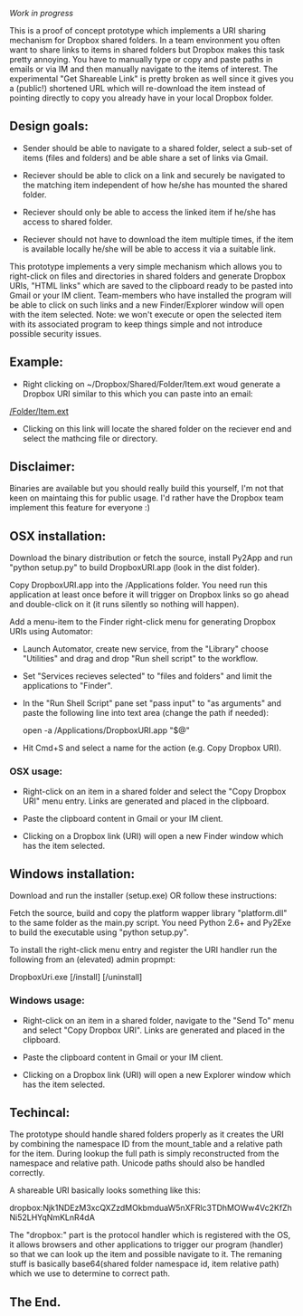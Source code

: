 *Work in progress*

This is a proof of concept prototype which implements a URI sharing mechanism
for Dropbox shared folders. In a team environment you often want to share links
to items in shared folders but Dropbox makes this task pretty annoying. You
have to manually type or copy and paste paths in emails or via IM and then
manually navigate to the items of interest. The experimental "Get Shareable
Link" is pretty broken as well since it gives you a (public!) shortened URL
which will re-download the item instead of pointing directly to copy you
already have in your local Dropbox folder.

## Design goals:

  - Sender should be able to navigate to a shared folder, select a sub-set of
    items (files and folders) and be able share a set of links via Gmail.

  - Reciever should be able to click on a link and securely be navigated to the
    matching item independent of how he/she has mounted the shared folder.

  - Reciever should only be able to access the linked item if he/she has access
    to shared folder.

  - Reciever should not have to download the item multiple times, if the item
    is available locally he/she will be able to access it via a suitable link.

This prototype implements a very simple mechanism which allows you to
right-click on files and directories in shared folders and generate Dropbox
URIs, "HTML links" which are saved to the clipboard ready to be pasted into
Gmail or your IM client. Team-members who have installed the program will be
able to click on such links and a new Finder/Explorer window will open with the
item selected. Note: we won't execute or open the selected item with its
associated program to keep things simple and not introduce possible security
issues.

## Example:

  - Right clicking on ~/Dropbox/Shared/Folder/Item.ext woud generate a Dropbox
  URI similar to this which you can paste into an email:

  <a href='dropbox:Njk1NDEz...HYqNmKLnR4dA'>/Folder/Item.ext</a>

  - Clicking on this link will locate the shared folder on the reciever end and
  select the mathcing file or directory.

## Disclaimer:

Binaries are available but you should really build this yourself, I'm not that
keen on maintaing this for public usage. I'd rather have the Dropbox team
implement this feature for everyone :)

## OSX installation:

  Download the binary distribution or fetch the source, install Py2App and run
  "python setup.py" to build DropboxURI.app (look in the dist folder).

  Copy DropboxURI.app into the /Applications folder. You need run this
  application at least once before it will trigger on Dropbox links so go ahead
  and double-click on it (it runs silently so nothing will happen).

  Add a menu-item to the Finder right-click menu for generating Dropbox URIs
  using Automator:

  - Launch Automator, create new service, from the "Library" choose "Utilities"
    and drag and drop "Run shell script" to the workflow.

  - Set "Services recieves selected" to "files and folders" and limit the
    applications to "Finder".

  - In the "Run Shell Script" pane set "pass input" to "as arguments" and paste
    the following line into text area (change the path if needed):

      open -a /Applications/DropboxURI.app "$@"

  - Hit Cmd+S and select a name for the action (e.g. Copy Dropbox URI).

### OSX usage:

  - Right-click on an item in a shared folder and select the "Copy Dropbox URI"
    menu entry. Links are generated and placed in the clipboard.

  - Paste the clipboard content in Gmail or your IM client.

  - Clicking on a Dropbox link (URI) will open a new Finder window which has
    the item selected.

## Windows installation:

  Download and run the installer (setup.exe) OR follow these instructions:

  Fetch the source, build and copy the platform wapper library "platform.dll"
  to the same folder as the main.py script. You need Python 2.6+ and Py2Exe to
  build the executable using "python setup.py".

  To install the right-click menu entry and register the URI handler run the
  following from an (elevated) admin propmpt:

  DropboxUri.exe [/install] [/uninstall]

### Windows usage:

  - Right-click on an item in a shared folder, navigate to the "Send To" menu
    and select "Copy Dropbox URI". Links are generated and placed in the
    clipboard.

  - Paste the clipboard content in Gmail or your IM client.

  - Clicking on a Dropbox link (URI) will open a new Explorer window which has
    the item selected.

## Techincal:

The prototype should handle shared folders properly as it creates the URI by
combining the namespace ID from the mount_table and a relative path for the
item. During lookup the full path is simply reconstructed from the namespace
and relative path. Unicode paths should also be handled correctly.

A shareable URI basically looks something like this:

  dropbox:Njk1NDEzM3xcQXZzdMOkbmduaW5nXFRlc3TDhMOWw4Vc2KfZhNi52LHYqNmKLnR4dA

The "dropbox:" part is the protocol handler which is registered with the OS, it
allows browsers and other applications to trigger our program (handler) so that
we can look up the item and possible navigate to it. The remaning stuff is
basically base64(shared folder namespace id, item relative path) which we use
to determine to correct path.

## The End.
